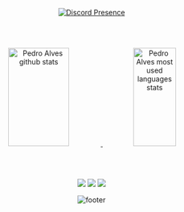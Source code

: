 <div align="center">

[![Discord Presence](https://lanyard.cnrad.dev/api/550596944188276737?theme=black&bg=0d1117&animated=true&hideDiscrim=false&15borderRadius=30px&idleMessage=ROOT)](https://discord.com/users/550596944188276737)

<br><br>

<div align="center">  
  <a href="https://github.com/pedroalvs"><img width="49%" height="195px" src="https://github-readme-stats.vercel.app/api?username=pedroalvs&show_icons=true&count_private=true&hide_border=true&title_color=9546EA&icon_color=9546EA&text_color=c9d1d9&bg_color=0d1117" alt="Pedro Alves github stats"/> </a>
  <a href="https://github.com/pedroalvs?tab=repositories"><img width="41%" height="195px" src="https://github-readme-stats.vercel.app/api/top-langs/?username=pedroalvs&layout=compact&hide_border=true&title_color=9546EA&text_color=9546EA&bg_color=0d1117" alt="Pedro Alves most used languages stats"/></a>
</div>

<br><br>

<div align="center"> 
  <a href="https://discord.com/users/550596944188276737"><img src="https://img.shields.io/badge/Discord-5865F2?style=for-the-badge&logo=discord&logoColor=white"></a>
  <a href="https://www.linkedin.com/in/pedroalvs/"><img src="https://img.shields.io/badge/Linkedin-0A66C2?style=for-the-badge&logo=linkedin&logoColor=white"></a>
  <a href="https://steamcommunity.com/id/pewborges/"><img src="https://img.shields.io/badge/Steam-133064?style=for-the-badge&logo=steam&logoColor=white"></a>
</div>

![footer](https://capsule-render.vercel.app/api?type=waving&color=000&height=150&section=footer)